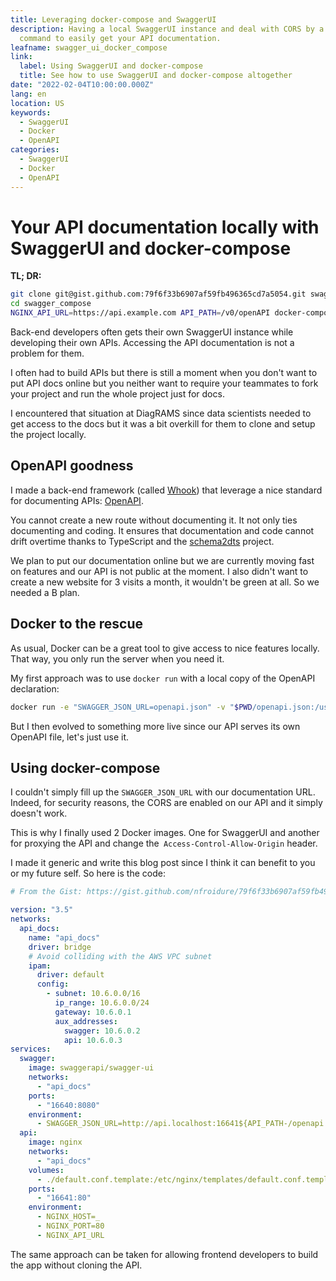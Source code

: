 ```yaml
---
title: Leveraging docker-compose and SwaggerUI
description: Having a local SwaggerUI instance and deal with CORS by a single
  command to easily get your API documentation.
leafname: swagger_ui_docker_compose
link:
  label: Using SwaggerUI and docker-compose
  title: See how to use SwaggerUI and docker-compose altogether
date: "2022-02-04T10:00:00.000Z"
lang: en
location: US
keywords:
  - SwaggerUI
  - Docker
  - OpenAPI
categories:
  - SwaggerUI
  - Docker
  - OpenAPI
---
```


# Your API documentation locally with SwaggerUI and docker-compose

**TL; DR:**

```sh
git clone git@gist.github.com:79f6f33b6907af59fb496365cd7a5054.git swagger_compose
cd swagger_compose
NGINX_API_URL=https://api.example.com API_PATH=/v0/openAPI docker-compose up
```

Back-end developers often gets their own SwaggerUI instance while developing their own APIs. Accessing the API documentation is not a problem for them.

I often had to build APIs but there is still a moment when you don't want to put API docs online but you neither want to require your teammates to fork your project and run the whole project just for docs.

I encountered that situation at DiagRAMS since data scientists needed to get access to the docs but it was a bit overkill for them to clone and setup the project locally.

## OpenAPI goodness

I made a back-end framework (called [Whook](https://github.com/nfroidure/whook)) that leverage a nice standard for documenting APIs: [OpenAPI](https://www.openapis.org/).

You cannot create a new route without documenting it. It not only ties documenting and coding. It ensures that documentation and code cannot drift overtime thanks to TypeScript and the [schema2dts](https://github.com/nfroidure/schema2dts) project.

We plan to put our documentation online but we are currently moving fast on features and our API is not public at the moment. I also didn't want to create a new website for 3 visits a month, it wouldn't be green at all. So we needed a B plan.

## Docker to the rescue

As usual, Docker can be a great tool to give access to nice features locally. That way, you only run the server when you need it.

My first approach was to use `docker run` with a local copy of the OpenAPI declaration:

```sh
docker run -e "SWAGGER_JSON_URL=openapi.json" -v "$PWD/openapi.json:/usr/share/nginx/html/openapi.json" --rm -p 16640:8080 swaggerapi/swagger-ui
```

But I then evolved to something more live since our API serves its own OpenAPI file, let's just use it.

## Using docker-compose

I couldn't simply fill up the `SWAGGER_JSON_URL` with our documentation URL. Indeed, for security reasons, the CORS are enabled on our API and it simply doesn't work.

This is why I finally used 2 Docker images. One for SwaggerUI and another for proxying the API and change the` Access-Control-Allow-Origin` header.

I made it generic and write this blog post since I think it can benefit to you or my future self. So here is the code:

```yml
# From the Gist: https://gist.github.com/nfroidure/79f6f33b6907af59fb496365cd7a5054

version: "3.5"
networks:
  api_docs:
    name: "api_docs"
    driver: bridge
    # Avoid colliding with the AWS VPC subnet
    ipam:
      driver: default
      config:
        - subnet: 10.6.0.0/16
          ip_range: 10.6.0.0/24
          gateway: 10.6.0.1
          aux_addresses:
            swagger: 10.6.0.2
            api: 10.6.0.3
services:
  swagger:
    image: swaggerapi/swagger-ui
    networks:
      - "api_docs"
    ports:
      - "16640:8080"
    environment:
      - SWAGGER_JSON_URL=http://api.localhost:16641${API_PATH-/openapi.json}
  api:
    image: nginx
    networks:
      - "api_docs"
    volumes:
      - ./default.conf.template:/etc/nginx/templates/default.conf.template
    ports:
      - "16641:80"
    environment:
      - NGINX_HOST=_
      - NGINX_PORT=80
      - NGINX_API_URL
```

The same approach can be taken for allowing frontend developers to build the app without cloning the API.
